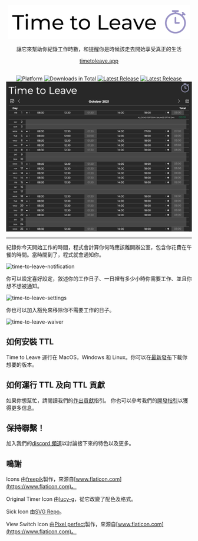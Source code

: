 <div align="center">
  <img src="../assets/timetoleave.png" alt="Time to Leave Logo">

  <p>讓它來幫助你紀錄工作時數，和提醒你是時候該走去開始享受真正的生活</p>

[timetoleave.app](https://timetoleave.app/)

  <br/>

<img src="https://img.shields.io/badge/platforms-Windows%20%7C%20MacOS%20%7C%20Linux-green" alt="Platform">
<img src="https://img.shields.io/github/downloads/thamara/time-to-leave/total" alt="Downloads in Total">
<a href="https://github.com/thamara/time-to-leave/releases/latest"><img src="https://img.shields.io/github/v/release/thamara/time-to-leave" alt="Latest Release"></a>
<a href="http://makeapullrequest.com/"><img src="https://img.shields.io/badge/PRs-welcome-purple" alt="Latest Release"></a>

   <br/>

  <img src="./images/screenshot.jpg" alt="Time to Leave Screenshot">

  <br/>

</div>

---

紀錄你今天開始工作的時間，程式會計算你何時應該離開辦公室，包含你花費在午餐的時間。當時間到了，程式就會通知你。

![time-to-leave-notification](https://user-images.githubusercontent.com/3754225/94519526-4dbc0280-0248-11eb-9738-ffae936cfa4a.jpg)

你可以設定喜好設定，敘述你的工作日子、一日裡有多少小時你需要工作、並且你想不想被通知。

![time-to-leave-settings](https://user-images.githubusercontent.com/3754225/94519531-4eed2f80-0248-11eb-9303-78f9abe69201.jpg)

你也可以加入豁免來移除你不需要工作的日子。

![time-to-leave-waiver](https://user-images.githubusercontent.com/3754225/94762058-4e79a380-03c4-11eb-8f28-1c480dbf8b5c.png)

## 如何安裝 TTL

Time to Leave 運行在 MacOS，Windows 和 Linux。你可以在[最新發布](https://github.com/thamara/time-to-leave/releases/latest)下載你想要的版本。

## 如何運行 TTL 及向 TTL 貢獻

如果你想幫忙，請閱讀我們的[作出貢獻](../CONTRIBUTING.md)指引。
你也可以參考我們的[開發指引](../DEVELOPMENT.md)以獲得更多信息。

## 保持聯繫！

加入我們的[discord 頻道](https://discord.gg/P3KkEF5)以討論接下來的特色以及更多。

## 鳴謝

Icons 由[freepik](https://www.flaticon.com/authors/freepik)製作，來源自[www.flaticon.com](https://www.flaticon.com)。

Original Timer Icon 由[lucy-g](https://icon-icons.com/icon/timer/121243)，從它改變了配色及格式。

Sick Icon 由[SVG Repo](https://www.svgrepo.com/svg/271898/sick)。

View Switch Icon 由[Pixel perfect](https://www.flaticon.com/authors/pixel-perfect)製作，來源自[www.flaticon.com](https://www.flaticon.com)。
